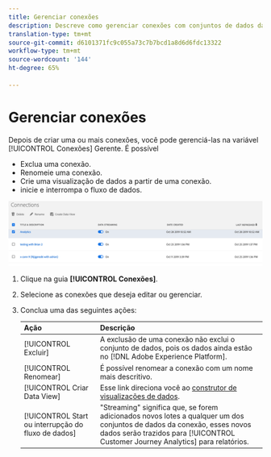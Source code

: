 ```yaml
---
title: Gerenciar conexões
description: Descreve como gerenciar conexões com conjuntos de dados da plataforma.
translation-type: tm+mt
source-git-commit: d6101371fc9c055a73c7b7bcd1a8d6d6fdc13322
workflow-type: tm+mt
source-wordcount: '144'
ht-degree: 65%

---
```



# Gerenciar conexões

Depois de criar uma ou mais conexões, você pode gerenciá-las na variável [!UICONTROL Conexões] Gerente. É possível

* Exclua uma conexão.
* Renomeie uma conexão.
* Crie uma visualização de dados a partir de uma conexão.
* inicie e interrompa o fluxo de dados.

![Gerenciador de conexões](assets/connections-manager.png)

1. Clique na guia **[!UICONTROL Conexões]**.

2. Selecione as conexões que deseja editar ou gerenciar.

3. Conclua uma das seguintes ações:

   | Ação | Descrição |
   |---|---|
   | [!UICONTROL Excluir] | A exclusão de uma conexão não exclui o conjunto de dados, pois os dados ainda estão no [!DNL Adobe Experience Platform]. |
   | [!UICONTROL Renomear] | É possível renomear a conexão com um nome mais descritivo. |
   | [!UICONTROL Criar Data View] | Esse link direciona você ao [construtor de visualizações de dados](/help/data-views/create-dataview.md). |
   | [!UICONTROL Start ou interrupção do fluxo de dados] | &quot;Streaming&quot; significa que, se forem adicionados novos lotes a qualquer um dos conjuntos de dados da conexão, esses novos dados serão trazidos para [!UICONTROL Customer Journey Analytics] para relatórios. |


